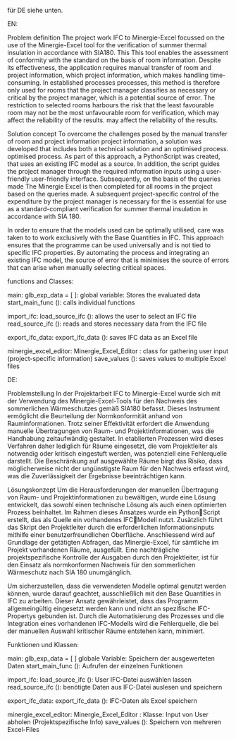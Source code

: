 für DE siehe unten.

EN:

Problem definition
The project work IFC to Minergie-Excel focussed on the use of the Minergie-Excel tool 
for the verification of summer thermal insulation in accordance with SIA180. This 
This tool enables the assessment of conformity with the standard on the basis of room information.
Despite its effectiveness, the application requires manual transfer of room and project information, which 
project information, which makes handling time-consuming. In established processes 
processes, this method is therefore only used for rooms that the project manager classifies as necessary 
or critical by the project manager, which is a potential source of error.
The restriction to selected rooms harbours the risk that the least favourable room may not be 
the most unfavourable room for verification, which may affect the reliability of the results. 
may affect the reliability of the results.


Solution concept
To overcome the challenges posed by the manual transfer of room and project information 
project information, a solution was developed that includes both a technical solution and an optimised process. 
optimised process. As part of this approach, a PythonScript was created, 
that uses an existing IFC model as a source. In addition, the script guides the 
project manager through the required information inputs using a user-friendly 
user-friendly interface. Subsequently, on the basis of the queries made 
The Minergie Excel is then completed for all rooms in the project based on the queries made. A 
subsequent project-specific control of the expenditure by the project manager is necessary for the 
is essential for use as a standard-compliant verification for summer thermal insulation in accordance with SIA 180.

In order to ensure that the models used can be optimally utilised, care was taken to 
to work exclusively with the Base Quantities in IFC. This approach ensures that 
the programme can be used universally and is not tied to specific IFC properties. 
By automating the process and integrating an existing IFC model, the source of error that is 
minimises the source of errors that can arise when manually selecting critical spaces.


functions and Classes:

main:
  glb_exp_data = [ ]: global variable: Stores the evaluated data
  start_main_func (): calls individual functions

import_ifc:
  load_source_ifc (): allows the user to select an IFC file
  read_source_ifc (): reads and stores necessary data from the IFC file

export_ifc_data:
  export_ifc_data (): saves IFC data as an Excel file

minergie_excel_editor:
  Minergie_Excel_Editor : class for gathering user input (project-specific information)
  save_values (): saves values to multiple Excel files




DE:

Problemstellung
In der Projektarbeit IFC to Minergie-Excel wurde sich mit der Verwendung des Minergie-Excel-Tools 
für den Nachweis des sommerlichen  Wärmeschutzes gemäß SIA180 befasst. Dieses 
Instrument ermöglicht die Beurteilung der Normkonformität anhand von Rauminformationen.
Trotz seiner Effektivität erfordert die Anwendung  manuelle Übertragungen von Raum- und 
Projektinformationen, was die Handhabung zeitaufwändig gestaltet. In etablierten Prozessen 
wird dieses Verfahren daher lediglich für Räume eingesetzt, die vom Projektleiter als notwendig 
oder kritisch eingestuft werden, was potenziell eine Fehlerquelle darstellt.
Die Beschränkung auf ausgewählte Räume birgt das Risiko, dass möglicherweise nicht der 
ungünstigste Raum für den Nachweis erfasst wird, was die Zuverlässigkeit der Ergebnisse 
beeinträchtigen kann.


Lösungskonzept
Um die Herausforderungen der manuellen Übertragung von Raum- und Projektinformationen 
zu bewältigen, wurde eine Lösung entwickelt, das sowohl einen technische Lösung als auch einen 
optimierten Prozess beinhaltet. Im Rahmen dieses Ansatzes wurde ein PythonScript erstellt, 
das als Quelle ein vorhandenes IFCModell nutzt. Zusätzlich führt das Skript den 
Projektleiter durch die erforderlichen Informationsinputs mithilfe einer 
benutzerfreundlichen Oberfläche. Anschliessend wird auf Grundlage der getätigten 
Abfragen, das Minergie-Excel, für sämtliche im Projekt vorhandenen Räume, ausgefüllt. Eine 
nachträgliche projektspezifische Kontrolle der Ausgaben durch den Projektleiter, ist für den 
Einsatz als normkonformen Nachweis für den sommerlichen Wärmeschutz nach SIA 180 unumgänglich.

Um sicherzustellen, dass die verwendeten Modelle optimal genutzt werden können, wurde darauf 
geachtet, ausschließlich mit den Base Quantities in IFC zu arbeiten. Dieser Ansatz gewährleistet, dass 
das Programm allgemeingültig eingesetzt werden kann und nicht an spezifische IFC-Propertys gebunden ist. 
Durch die Automatisierung des Prozesses und die Integration eines vorhandenen IFC-Modells wird 
die Fehlerquelle, die bei der manuellen Auswahl kritischer Räume entstehen kann, minimiert.


Funktionen und Klassen:

main:
  glb_exp_data = [ ] globale Variable: Speichern der ausgewerteten Daten
  start_main_func (): Aufrufen der einzelnen Funktionen

import_ifc:
  load_source_ifc (): User IFC-Datei auswählen lassen
  read_source_ifc (): benötigte Daten aus IFC-Datei auslesen und speichern

export_ifc_data:
  export_ifc_data (): IFC-Daten als Excel speichern

minergie_excel_editor:
  Minergie_Excel_Editor : Klasse: Input von User abholen (Projektspezifische Info)
  save_values (): Speichern von mehreren Excel-Files
